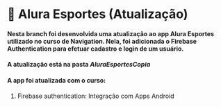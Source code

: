 # :basketball: Alura Esportes (Atualização)
#### Nesta branch foi desenvolvida uma atualização ao app Alura Esportes utilizado no curso de Navigation. Nela, foi adicionada o Firebase Authentication para efetuar cadastro e login de um usuário.
#### A atualização está na pasta *AluraEsportesCopia*
#### A app foi atualizada com o curso:
1. Firebase authentication: Integração com Apps Android
